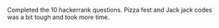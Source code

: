 Completed the 10 hackerrank questions.
Pizza fest and Jack jack codes was a bit tough and took more time.
